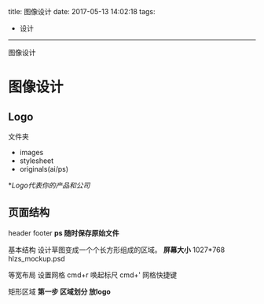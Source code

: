 title: 图像设计
date: 2017-05-13 14:02:18
tags: 
- 设计
---

图像设计
<!--more-->


# 图像设计
## Logo
文件夹
- images
- stylesheet
- originals(ai/ps)

**Logo代表你的产品和公司*

## 页面结构
header
footer
**ps 随时保存原始文件**

基本结构
设计草图变成一个个长方形组成的区域。
**屏幕大小**
1027*768
hlzs_mockup.psd

等宽布局
设置网格
cmd+r 唤起标尺
cmd+' 网格快捷键

矩形区域
**第一步 区域划分 放logo**

